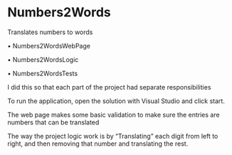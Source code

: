 # Numbers2Words

Translates numbers to words

  •	Numbers2WordsWebPage
  
  •	Numbers2WordsLogic
  
  •	Numbers2WordsTests

I did this so that each part of the project had separate responsibilities

To run the application, open the solution with Visual Studio and click start.

The web page makes some basic validation to make sure the entries are numbers that can be translated

The way the project logic work is by “Translating” each digit from left to right, and then removing that number and translating the rest.
